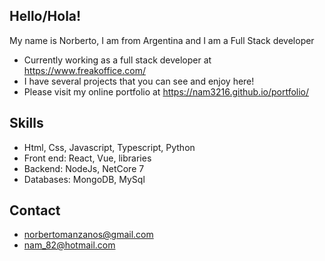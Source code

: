 ## Hello/Hola!

My name is Norberto, I am from Argentina and I am a Full Stack developer

* Currently working as a full stack developer at https://www.freakoffice.com/
* I have several projects that you can see and enjoy here!
* Please visit my online portfolio at https://nam3216.github.io/portfolio/

## Skills

* Html, Css, Javascript, Typescript, Python
* Front end: React, Vue, libraries
* Backend: NodeJs, NetCore 7
* Databases: MongoDB, MySql

## Contact
* norbertomanzanos@gmail.com
* nam_82@hotmail.com
